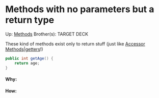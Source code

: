 # Methods with no parameters but a return type

Up: [Methods](methods)
Brother(s):
TARGET DECK

These kind of methods exist only to return stuff (just like [Accessor Methods|getters](accessor_methods|getters)!)

```java
public int getAge() {
	return age;
}
```




































#### Why:
#### How:









